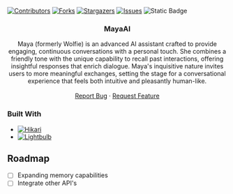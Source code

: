 <a name="readme-top"></a>
[![Contributors][contributors-shield]][contributors-url]
[![Forks][forks-shield]][forks-url]
[![Stargazers][stars-shield]][stars-url]
[![Issues][issues-shield]][issues-url]
![Static Badge](https://img.shields.io/badge/code%20style-black-000000.svg?style=for-the-badge)


<!-- PROJECT LOGO -->
<h3 align="center">MayaAI</h3>
  <p align="center">
    Maya (formerly Wolfie) is an advanced AI assistant crafted to provide engaging, 
    continuous conversations with a personal touch. 
    She combines a friendly tone with the unique capability to recall past interactions, 
    offering insightful responses that enrich dialogue. Maya's inquisitive nature invites users to more meaningful exchanges, 
    setting the stage for a conversational experience that feels both intuitive and pleasantly human-like.
    <br />
    <br />
    <a href="https://github.com/wolfisonline/Maya/issues">Report Bug</a>
    ·
    <a href="https://github.com/wolfisonline/Maya/issues">Request Feature</a>
  </p>
</div>

### Built With

* [![Hikari][Hikari-icon]][Hikari-url]
* [![Lightbulb][Lightbulb-icon]][Lightbulb-url]

<!-- ROADMAP -->
## Roadmap

- [ ] Expanding memory capabilities
- [ ] Integrate other API's

<!-- MARKDOWN LINKS & IMAGES -->
<!-- https://www.markdownguide.org/basic-syntax/#reference-style-links -->
[contributors-shield]: https://img.shields.io/github/contributors/wolfisonline/Maya.svg?style=for-the-badge
[contributors-url]: https://github.com/wolfisonline/Maya/graphs/contributors
[forks-shield]: https://img.shields.io/github/forks/wolfisonline/Maya.svg?style=for-the-badge
[forks-url]: https://github.com/wolfisonline/Maya/network/members
[stars-shield]: https://img.shields.io/github/stars/wolfisonline/Maya.svg?style=for-the-badge
[stars-url]: https://github.com/wolfisonline/Maya/stargazers
[issues-shield]: https://img.shields.io/github/issues/wolfisonline/Maya.svg?style=for-the-badge
[issues-url]: https://github.com/wolfisonline/Maya/issues
[license-shield]: https://img.shields.io/github/license/wolfisonline/Maya.svg?style=for-the-badge
[license-url]: https://github.com/WolfIsOnline/Maya/blob/main/LICENSE
[linkedin-shield]: https://img.shields.io/badge/-LinkedIn-black.svg?style=for-the-badge&logo=linkedin&colorB=555
[linkedin-url]: https://linkedin.com/in/cameron-kauffman
[product-screenshot]: images/screenshot.png

[Hikari-url]: https://www.hikari-py.dev/
[Hikari-icon]: https://img.shields.io/badge/hikari-41377c?style=for-the-badge

[Lightbulb-url]: https://www.hikari-py.dev/
[Lightbulb-icon]: https://img.shields.io/badge/lightbulb-ffed00?style=for-the-badge

[code-style]: https://pypi.org/project/black/
[code-style-url]: https://img.shields.io/badge/code%20style-black-000000.svg?style=for-the-badge
